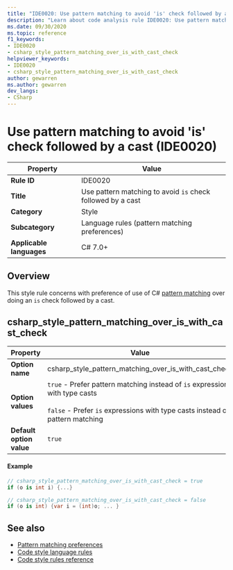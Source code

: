 ```yaml
---
title: "IDE0020: Use pattern matching to avoid 'is' check followed by a cast"
description: "Learn about code analysis rule IDE0020: Use pattern matching to avoid 'is' check followed by a cast"
ms.date: 09/30/2020
ms.topic: reference
f1_keywords:
- IDE0020
- csharp_style_pattern_matching_over_is_with_cast_check
helpviewer_keywords:
- IDE0020
- csharp_style_pattern_matching_over_is_with_cast_check
author: gewarren
ms.author: gewarren
dev_langs:
- CSharp
---
```

# Use pattern matching to avoid 'is' check followed by a cast (IDE0020)

|Property|Value|
|-|-|
| **Rule ID** | IDE0020 |
| **Title** | Use pattern matching to avoid `is` check followed by a cast |
| **Category** | Style |
| **Subcategory** | Language rules (pattern matching preferences) |
| **Applicable languages** | C# 7.0+ |

## Overview

This style rule concerns with preference of use of C# [pattern matching](/dotnet/csharp/pattern-matching) over doing an `is` check followed by a cast.

## csharp_style_pattern_matching_over_is_with_cast_check

|Property|Value|
|-|-|
| **Option name** | csharp_style_pattern_matching_over_is_with_cast_check
| **Option values** | `true` - Prefer pattern matching instead of `is` expressions with type casts<br /><br />`false` - Prefer `is` expressions with type casts instead of pattern matching |
| **Default option value** | `true` |

#### Example

```csharp
// csharp_style_pattern_matching_over_is_with_cast_check = true
if (o is int i) {...}

// csharp_style_pattern_matching_over_is_with_cast_check = false
if (o is int) {var i = (int)o; ... }
```

## See also

- [Pattern matching preferences](pattern-matching-preferences.md)
- [Code style language rules](language-rules.md)
- [Code style rules reference](index.md)
